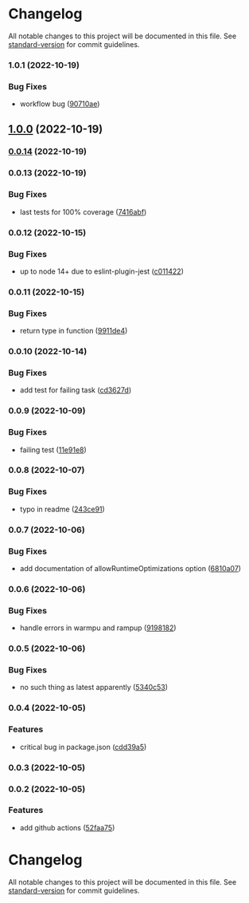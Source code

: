 # Changelog

All notable changes to this project will be documented in this file. See [standard-version](https://github.com/conventional-changelog/standard-version) for commit guidelines.

### 1.0.1 (2022-10-19)


### Bug Fixes

* workflow bug ([90710ae](https://github.com/stephan-nordnes-eriksen/code-bench/commit/90710aefdaeeaa09ba22c07d65cc1d0c09c3c819))

## [1.0.0](https://github.com/stephan-nordnes-eriksen/code-bench/compare/v0.0.14...v1.0.0) (2022-10-19)

### [0.0.14](https://github.com/stephan-nordnes-eriksen/code-bench/compare/v0.0.13...v0.0.14) (2022-10-19)

### 0.0.13 (2022-10-19)


### Bug Fixes

* last tests for 100% coverage ([7416abf](https://github.com/stephan-nordnes-eriksen/code-bench/commit/7416abf22d63dd63164fc97dbe8f5f7eb04dac97))

### 0.0.12 (2022-10-15)


### Bug Fixes

* up to node 14+ due to eslint-plugin-jest ([c011422](https://github.com/stephan-nordnes-eriksen/code-bench/commit/c0114224ebd39eb1d4eb695c7f550d5121a96e56))

### 0.0.11 (2022-10-15)


### Bug Fixes

* return type in function ([9911de4](https://github.com/stephan-nordnes-eriksen/code-bench/commit/9911de445bb9a9a389a9441147fae8e2e7daa563))

### 0.0.10 (2022-10-14)


### Bug Fixes

* add test for failing task ([cd3627d](https://github.com/stephan-nordnes-eriksen/code-bench/commit/cd3627df24c0521f6a0c7cd98dbc73ada60dcb4c))

### 0.0.9 (2022-10-09)


### Bug Fixes

* failing test ([11e91e8](https://github.com/stephan-nordnes-eriksen/code-bench/commit/11e91e8187b825bbbed1721663da9d7ad0c97051))

### 0.0.8 (2022-10-07)


### Bug Fixes

* typo in readme ([243ce91](https://github.com/stephan-nordnes-eriksen/code-bench/commit/243ce9185ab09a0ccbea63b7178a291114af43e4))

### 0.0.7 (2022-10-06)


### Bug Fixes

* add documentation of allowRuntimeOptimizations option ([6810a07](https://github.com/stephan-nordnes-eriksen/code-bench/commit/6810a07d8966cf8b6110d220dfbbb1dcdde97f4e))

### 0.0.6 (2022-10-06)


### Bug Fixes

* handle errors in warmpu and rampup ([9198182](https://github.com/stephan-nordnes-eriksen/code-bench/commit/9198182983ad55cb8f4752b848a1ee18ac911fb5))

### 0.0.5 (2022-10-06)


### Bug Fixes

* no such thing as latest apparently ([5340c53](https://github.com/stephan-nordnes-eriksen/code-bench/commit/5340c53ccbc6e203bd074ac3e55af4531177843d))

### 0.0.4 (2022-10-05)


### Features

* critical bug in package.json ([cdd39a5](https://github.com/stephan-nordnes-eriksen/code-bench/commit/cdd39a59f6d85c0cfbb5f7f7aa79935e61f6a540))

### 0.0.3 (2022-10-05)

### 0.0.2 (2022-10-05)


### Features

* add github actions ([52faa75](https://github.com/stephan-nordnes-eriksen/code-bench/commit/52faa75d9b1dc60f4d3e4820f87d0a4ba348102e))

# Changelog

All notable changes to this project will be documented in this file. See [standard-version](https://github.com/conventional-changelog/standard-version) for commit guidelines.
